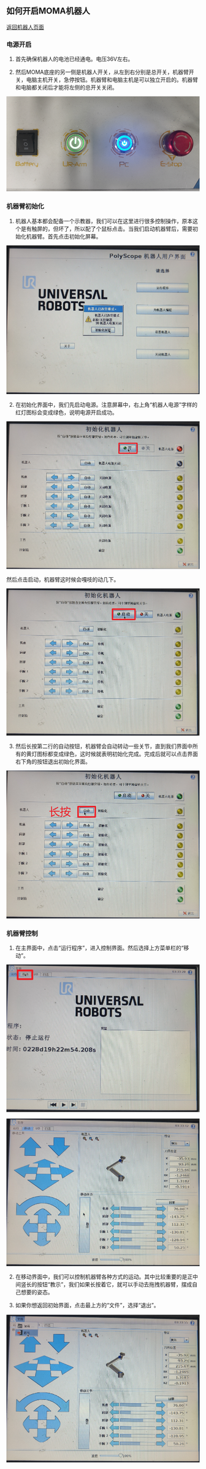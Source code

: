 ## 如何开启MOMA机器人


[返回机器人页面](../README.md)

### 电源开启
1. 首先确保机器人的电池已经通电。电压36V左右。

2. 然后MOMA底座的另一侧是机器人开关，从左到右分别是总开关，机器臂开关，电脑主机开关，急停按钮。机器臂和电脑主机是可以独立开启的。机器臂和电脑都关闭后才能将左侧的总开关关闭。

![power](./images/open_0.png)

### 机器臂初始化

1. 机器人基本都会配备一个示教器，我们可以在这里进行很多控制操作，原本这个是有触屏的，但坏了，所以配了个鼠标点击。当我们启动机器臂后，需要初始化机器臂。首先点击初始化屏幕。

![ui](./images/open_1.png)

2. 在初始化界面中，我们先启动电源。注意屏幕中，右上角“机器人电源”字样的红灯图标会变成绿色，说明电源开启成功。

![ui](./images/open_2.png)

然后点击启动，机器臂这时候会嘎吱的动几下。

![ui](./images/open_3.png)

3. 然后长按第二行的自动按钮，机器臂会自动转动一些关节，直到我们界面中所有的黄灯图标都变成绿色，这时候就表明初始化完成。完成后就可以点击界面右下角的按钮退出初始化界面。

![ui](./images/open_4.png)

### 机器臂控制

1. 在主界面中，点击“运行程序”，进入控制界面。然后选择上方菜单栏的“移动”。

![mode](./images/control_1.png)

![mode2](./images/control_2.png)

2. 在移动界面中，我们可以控制机器臂各种方式的运动。其中比较重要的是正中间竖长的按钮“教示”，我们如果长按着它，就可以手动去拖拽机器臂，摆成自己想要的姿态。

3. 如果你想返回初始界面，点击最上方的“文件”，选择“退出”。

![mode2](./images/control_3.png)
